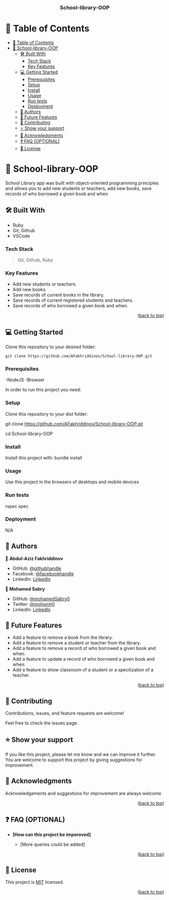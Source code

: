 <a name="readme-top"></a>

<div align="center">

  <h3><b>School-library-OOP</b></h3>

</div>

# 📗 Table of Contents

- [📗 Table of Contents](#-table-of-contents)
- [📖 School-library-OOP ](#-school-library-oop-)
  - [🛠 Built With ](#-built-with-)
    - [Tech Stack ](#tech-stack-)
    - [Key Features ](#key-features-)
  - [💻 Getting Started ](#-getting-started-)
    - [Prerequisites](#prerequisites)
    - [Setup](#setup)
    - [Install](#install)
    - [Usage](#usage)
    - [Run tests](#run-tests)
    - [Deployment](#deployment)
  - [👥 Authors ](#-authors-)
  - [🔭 Future Features ](#-future-features-)
  - [🤝 Contributing ](#-contributing-)
  - [⭐️ Show your support ](#️-show-your-support-)
  - [🙏 Acknowledgments ](#-acknowledgments-)
  - [❓ FAQ (OPTIONAL) ](#-faq-optional-)
  - [📝 License ](#-license-)

<!-- PROJECT DESCRIPTION -->

# 📖 School-library-OOP <a name="about-project"></a>

School Library app was built with object-oriented programming principles and allows you to add new students or teachers, add new books, save records of who borrowed a given book and when

## 🛠 Built With <a name="built-with"></a>

- Ruby
- Git, Github
- VSCode

### Tech Stack <a name="tech-stack"></a>

> Git,
> Github,
> Ruby

### Key Features <a name="key-features"></a>

- Add new students or teachers.
- Add new books.
- Save records of current books in the library.
- Save records of current registered students and teachers.
- Save records of who borrowed a given book and when.

<p align="right">(<a href="#readme-top">back to top</a>)</p>

## 💻 Getting Started <a name="getting-started"></a>

Clone this repository to your desired folder:

```
git clone https://github.com/AFakhriddinov/School-library-OOP.git
```

### Prerequisites

-NodeJS
-Browser

In order to run this project you need:

### Setup

Clone this repository to your dist folder:

git clone https://github.com/AFakhriddinov/School-library-OOP.git

cd School-library-OOP

### Install

Install this project with:
bundle install

### Usage

Use this project in the browsers of desktops and mobile devices

### Run tests

rspec spec

### Deployment

N/A

## 👥 Authors <a name="authors"></a>

👤 **Abdul-Aziz Fakhriddinov**

- GitHub: [@githubhandle](https://github.com/AFakhriddinov)
- Facebook: [@facebookhandle](https://www.facebook.com/abdulaziz.faxriddinov)
- LinkedIn: [LinkedIn](https://www.linkedin.com/in/afakhriddinov/)

👤 **Mohamed Sabry**

- GitHub: [@mohamedSabry0](https://github.com/mohamedSabry0)
- Twitter: [@mohsmh0](https://twitter.com/mohsmh0)
- LinkedIn: [LinkedIn](https://www.linkedin.com/in/mohamed-sabry0/)

## 🔭 Future Features <a name="future-features"></a>

- Add a feature to remove a book from the library.
- Add a feature to remove a student or teacher from the library.
- Add a feature to remove a record of who borrowed a given book and when.
- Add a feature to update a record of who borrowed a given book and when.
- Add a feature to show classroom of a student or a specilization of a teacher.

<p align="right">(<a href="#readme-top">back to top</a>)</p>

## 🤝 Contributing <a name="contributing"></a>

Contributions, issues, and feature requests are welcome!

Feel free to check the issues page.

## ⭐️ Show your support <a name="support"></a>

If you like this project, please let me know and we can improve it further. You are welcome to support this project by giving suggestions for improvement.

## 🙏 Acknowledgments <a name="acknowledgements"></a>

Acknowledgements and suggestions for improvement are always welcome

<p align="right">(<a href="#readme-top">back to top</a>)</p>

## ❓ FAQ (OPTIONAL) <a name="faq"></a>

- **[How can this project be imporoved]**

  - [More queries could be added]

<p align="right">(<a href="#readme-top">back to top</a>)</p>

## 📝 License <a name="license"></a>

This project is [MIT](https://github.com/AFakhriddinov/School-library-OOP/blob/dev/LICENSE) licensed.

<p align="right">(<a href="#readme-top">back to top</a>)</p>
